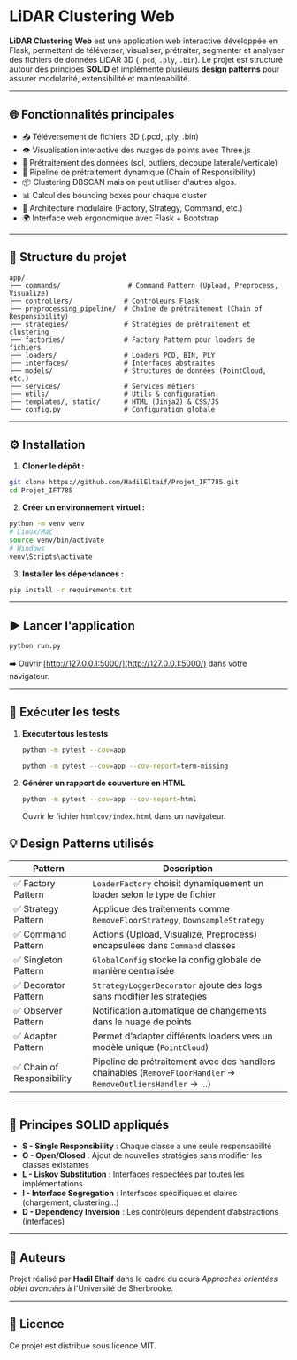 # LiDAR Clustering Web

**LiDAR Clustering Web** est une application web interactive développée en Flask, permettant de téléverser, visualiser, prétraiter, segmenter et analyser des fichiers de données LiDAR 3D (`.pcd`, `.ply`, `.bin`). Le projet est structuré autour des principes **SOLID** et implémente plusieurs **design patterns** pour assurer modularité, extensibilité et maintenabilité.

---

## 🌐 Fonctionnalités principales

- 📤 Téléversement de fichiers 3D (.pcd, .ply, .bin)
- 👁️ Visualisation interactive des nuages de points avec Three.js
- 🧹 Prétraitement des données (sol, outliers, découpe latérale/verticale)
- 🔗 Pipeline de prétraitement dynamique (Chain of Responsibility)
- 📦 Clustering DBSCAN mais on peut utiliser d'autres algos.
- 📊 Calcul des bounding boxes pour chaque cluster
- 🧠 Architecture modulaire (Factory, Strategy, Command, etc.)
- 🌍 Interface web ergonomique avec Flask + Bootstrap

---

## 🧱 Structure du projet

```
app/
├── commands/                 # Command Pattern (Upload, Preprocess, Visualize)
├── controllers/             # Contrôleurs Flask
├── preprocessing_pipeline/  # Chaîne de prétraitement (Chain of Responsibility)
├── strategies/              # Stratégies de prétraitement et clustering
├── factories/               # Factory Pattern pour loaders de fichiers
├── loaders/                 # Loaders PCD, BIN, PLY
├── interfaces/              # Interfaces abstraites
├── models/                  # Structures de données (PointCloud, etc.)
├── services/                # Services métiers
├── utils/                   # Utils & configuration
├── templates/, static/      # HTML (Jinja2) & CSS/JS
└── config.py                # Configuration globale
```

---

## ⚙️ Installation

1. **Cloner le dépôt :**
```bash
git clone https://github.com/HadilEltaif/Projet_IFT785.git
cd Projet_IFT785
```

2. **Créer un environnement virtuel :**
```bash
python -m venv venv
# Linux/Mac
source venv/bin/activate
# Windows
venv\Scripts\activate
```

3. **Installer les dépendances :**
```bash
pip install -r requirements.txt
```

---

## ▶️ Lancer l'application

```bash
python run.py
```

➡️ Ouvrir [http://127.0.0.1:5000/](http://127.0.0.1:5000/) dans votre navigateur.

---
## 🧪 Exécuter les tests
 
1. **Exécuter tous les tests**
   ```sh
   python -m pytest --cov=app
   ```
   ```sh
   python -m pytest --cov=app --cov-report=term-missing
   ```
2. **Générer un rapport de couverture en HTML**
   ```sh
   python -m pytest --cov=app --cov-report=html
   ```
   Ouvrir le fichier `htmlcov/index.html` dans un navigateur.

## 💡 Design Patterns utilisés

| Pattern                | Description                                                                 |
|------------------------|-----------------------------------------------------------------------------|
| ✅ Factory Pattern      | `LoaderFactory` choisit dynamiquement un loader selon le type de fichier    |
| ✅ Strategy Pattern     | Applique des traitements comme `RemoveFloorStrategy`, `DownsampleStrategy`  |
| ✅ Command Pattern      | Actions (Upload, Visualize, Preprocess) encapsulées dans `Command` classes |
| ✅ Singleton Pattern    | `GlobalConfig` stocke la config globale de manière centralisée              |
| ✅ Decorator Pattern    | `StrategyLoggerDecorator` ajoute des logs sans modifier les stratégies      |
| ✅ Observer Pattern     | Notification automatique de changements dans le nuage de points             |
| ✅ Adapter Pattern      | Permet d’adapter différents loaders vers un modèle unique (`PointCloud`)    |
| ✅ Chain of Responsibility | Pipeline de prétraitement avec des handlers chaînables (`RemoveFloorHandler` → `RemoveOutliersHandler` → ...) |

---

## 🧠 Principes SOLID appliqués

- **S - Single Responsibility** : Chaque classe a une seule responsabilité
- **O - Open/Closed** : Ajout de nouvelles stratégies sans modifier les classes existantes
- **L - Liskov Substitution** : Interfaces respectées par toutes les implémentations
- **I - Interface Segregation** : Interfaces spécifiques et claires (chargement, clustering…)
- **D - Dependency Inversion** : Les contrôleurs dépendent d’abstractions (interfaces)

---

## 📄 Auteurs

Projet réalisé par **Hadil Eltaif** dans le cadre du cours *Approches orientées objet avancées* à l'Université de Sherbrooke.

---

## 📜 Licence

Ce projet est distribué sous licence MIT.
